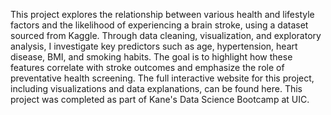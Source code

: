 


This project explores the relationship between various health and lifestyle factors and the likelihood of experiencing a brain stroke, using a dataset sourced from Kaggle. Through data cleaning, visualization, and exploratory analysis, I investigate key predictors such as age, hypertension, heart disease, BMI, and smoking habits. The goal is to highlight how these features correlate with stroke outcomes and emphasize the role of preventative health screening. The full interactive website for this project, including visualizations and data explanations, can be found here. This project was completed as part of Kane's Data Science Bootcamp at UIC.






